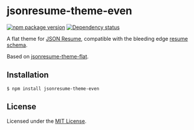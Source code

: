 jsonresume-theme-even
=====================

[![npm package version](https://img.shields.io/npm/v/jsonresume-theme-even.svg)](https://www.npmjs.com/package/jsonresume-theme-even)
[![Dependency status](https://img.shields.io/david/rbardini/jsonresume-theme-even.svg)](https://david-dm.org/rbardini/jsonresume-theme-even)

A flat theme for [JSON Resume](https://jsonresume.org/), compatible with the bleeding edge [resume schema](https://github.com/jsonresume/resume-schema/tree/v1.0.0).

Based on [jsonresume-theme-flat](https://github.com/erming/jsonresume-theme-flat).

## Installation

    $ npm install jsonresume-theme-even

## License

Licensed under the [MIT License](https://opensource.org/licenses/MIT).
